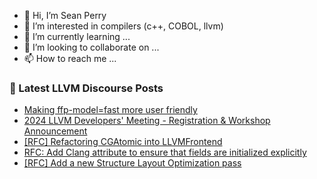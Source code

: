 - 👋 Hi, I’m Sean Perry
- 👀 I’m interested in compilers (c++, COBOL, llvm)
- 🌱 I’m currently learning ...
- 💞️ I’m looking to collaborate on ...
- 📫 How to reach me ...

<!---
s66perry/s66perry is a ✨ special ✨ repository because its `README.md` (this file) appears on your GitHub profile.
You can click the Preview link to take a look at your changes.
--->
### 📕 Latest LLVM Discourse Posts

<!-- DISCOURSE-LLVM:START -->
- [Making ffp-model=fast more user friendly](https://discourse.llvm.org/t/making-ffp-model-fast-more-user-friendly/78402#post_10)
- [2024 LLVM Developers&#39; Meeting - Registration &amp; Workshop Announcement](https://discourse.llvm.org/t/2024-llvm-developers-meeting-registration-workshop-announcement/80643#post_1)
- [[RFC] Refactoring CGAtomic into LLVMFrontend](https://discourse.llvm.org/t/rfc-refactoring-cgatomic-into-llvmfrontend/80168#post_9)
- [RFC: Add Clang attribute to ensure that fields are initialized explicitly](https://discourse.llvm.org/t/rfc-add-clang-attribute-to-ensure-that-fields-are-initialized-explicitly/80626#post_6)
- [[RFC] Add a new Structure Layout Optimization pass](https://discourse.llvm.org/t/rfc-add-a-new-structure-layout-optimization-pass/80596?page=2#post_24)
<!-- DISCOURSE-LLVM:END -->
